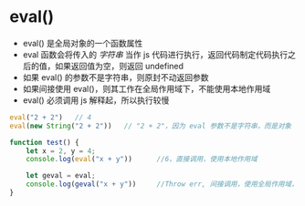 # eval()

 * eval() 是全局对象的一个函数属性
 * eval 函数会将传入的  *字符串* 当作 js 代码进行执行，返回代码制定代码执行之后的值，如果返回值为空，则返回 undefined
 * 如果 eval() 的参数不是字符串，则原封不动返回参数
 * 如果间接使用 eval()，则其工作在全局作用域下，不能使用本地作用域
 * eval() 必须调用 js 解释起，所以执行较慢

```js
eval("2 + 2")   // 4
eval(new String("2 + 2"))   // "2 + 2"，因为 eval 参数不是字符串，而是对象

function test() {
    let x = 2, y = 4;
    console.log(eval("x + y"))      //6，直接调用，使用本地作用域

    let geval = eval;
    console.log(geval("x + y"))     //Throw err, 间接调用，使用全局作用域，而 x，y 在全局作用域未被定义
}
```
